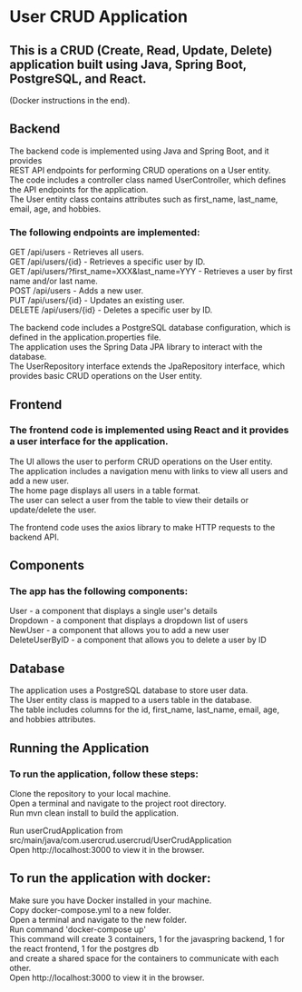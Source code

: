# User CRUD Application
## This is a CRUD (Create, Read, Update, Delete) application built using Java, Spring Boot, PostgreSQL, and React.
(Docker instructions in the end).

## Backend
The backend code is implemented using Java and Spring Boot, and it provides <br />
REST API endpoints for performing CRUD operations on a User entity. <br />
The code includes a controller class named UserController, which defines the API endpoints for the application. <br />
The User entity class contains attributes such as first_name, last_name, email, age, and hobbies.<br />

### The following endpoints are implemented:

GET /api/users - Retrieves all users.<br />
GET /api/users/{id} - Retrieves a specific user by ID.<br />
GET /api/users/?first_name=XXX&last_name=YYY - Retrieves a user by first name and/or last name.<br />
POST /api/users - Adds a new user.<br />
PUT /api/users/{id} - Updates an existing user.<br />
DELETE /api/users/{id} - Deletes a specific user by ID.<br />

The backend code includes a PostgreSQL database configuration, which is defined in the application.properties file. <br />
The application uses the Spring Data JPA library to interact with the database. <br />
The UserRepository interface extends the JpaRepository interface, which provides basic CRUD operations on the User entity.<br />

## Frontend
### The frontend code is implemented using React and it provides a user interface for the application. <br />
The UI allows the user to perform CRUD operations on the User entity. <br />
The application includes a navigation menu with links to view all users and add a new user. <br />
The home page displays all users in a table format. <br />
The user can select a user from the table to view their details or update/delete the user.<br />

The frontend code uses the axios library to make HTTP requests to the backend API.<br />
## Components
### The app has the following components:
User - a component that displays a single user's details<br />
Dropdown - a component that displays a dropdown list of users<br />
NewUser - a component that allows you to add a new user<br />
DeleteUserByID - a component that allows you to delete a user by ID<br />

## Database
The application uses a PostgreSQL database to store user data. <br />
The User entity class is mapped to a users table in the database. <br />
The table includes columns for the id, first_name, last_name, email, age, and hobbies attributes.<br />

## Running the Application
### To run the application, follow these steps:

Clone the repository to your local machine.<br />
Open a terminal and navigate to the project root directory.<br />
Run mvn clean install to build the application.<br />

Run userCrudApplication from src/main/java/com.usercrud.usercrud/UserCrudApplication<br />
Open http://localhost:3000 to view it in the browser.<br />

## To run the application with docker:
Make sure you have Docker installed in your machine.<br />
Copy docker-compose.yml to a new folder.<br />
Open a terminal and navigate to the new folder.<br />
Run command 'docker-compose up'<br />
This command will create 3 containers, 1 for the javaspring backend, 1 for the react frontend, 1 for the postgres db<br />
and create a shared space for the containers to communicate with each other.<br />
Open http://localhost:3000 to view it in the browser.<br />




